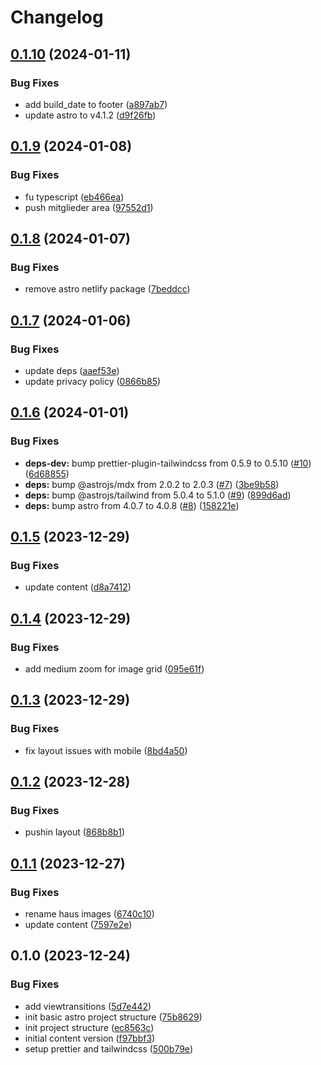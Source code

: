 # Changelog

## [0.1.10](https://github.com/argepasing/walchenseehaus-web/compare/v0.1.9...v0.1.10) (2024-01-11)


### Bug Fixes

* add build_date to footer ([a897ab7](https://github.com/argepasing/walchenseehaus-web/commit/a897ab7b596e377fd5c1a75d8513d455db274c81))
* update astro to v4.1.2 ([d9f26fb](https://github.com/argepasing/walchenseehaus-web/commit/d9f26fb68acc9c8df2567c8f66c592e61dbbb886))

## [0.1.9](https://github.com/argepasing/walchenseehaus-web/compare/v0.1.8...v0.1.9) (2024-01-08)


### Bug Fixes

* fu typescript ([eb466ea](https://github.com/argepasing/walchenseehaus-web/commit/eb466ea8eb2fe0d5635054f88a482dc4f7c366b5))
* push mitglieder area ([97552d1](https://github.com/argepasing/walchenseehaus-web/commit/97552d1f2848fe8eb1f878c0419ecf855391a56b))

## [0.1.8](https://github.com/argepasing/walchenseehaus-web/compare/v0.1.7...v0.1.8) (2024-01-07)


### Bug Fixes

* remove astro netlify package ([7beddcc](https://github.com/argepasing/walchenseehaus-web/commit/7beddccb823dcf61b6f83faebd07b5dfccd3a4fa))

## [0.1.7](https://github.com/argepasing/walchenseehaus-web/compare/v0.1.6...v0.1.7) (2024-01-06)


### Bug Fixes

* update deps ([aaef53e](https://github.com/argepasing/walchenseehaus-web/commit/aaef53e7225af030b4d397a0340f325edfccda67))
* update privacy policy ([0866b85](https://github.com/argepasing/walchenseehaus-web/commit/0866b858af56dd307ed4ee9ba7a294b6a1bd2014))

## [0.1.6](https://github.com/argepasing/walchenseehaus-web/compare/v0.1.5...v0.1.6) (2024-01-01)


### Bug Fixes

* **deps-dev:** bump prettier-plugin-tailwindcss from 0.5.9 to 0.5.10 ([#10](https://github.com/argepasing/walchenseehaus-web/issues/10)) ([6d68855](https://github.com/argepasing/walchenseehaus-web/commit/6d68855370513cb6cf1a1ecad8efcce0f9ca1667))
* **deps:** bump @astrojs/mdx from 2.0.2 to 2.0.3 ([#7](https://github.com/argepasing/walchenseehaus-web/issues/7)) ([3be9b58](https://github.com/argepasing/walchenseehaus-web/commit/3be9b58687087ef699794053cbf1ae3005776ba3))
* **deps:** bump @astrojs/tailwind from 5.0.4 to 5.1.0 ([#9](https://github.com/argepasing/walchenseehaus-web/issues/9)) ([899d6ad](https://github.com/argepasing/walchenseehaus-web/commit/899d6add738c6d01651295118406dfff22593f9d))
* **deps:** bump astro from 4.0.7 to 4.0.8 ([#8](https://github.com/argepasing/walchenseehaus-web/issues/8)) ([158221e](https://github.com/argepasing/walchenseehaus-web/commit/158221e67685d1eb698eade606ed096a7c887e39))

## [0.1.5](https://github.com/argepasing/walchenseehaus-web/compare/v0.1.4...v0.1.5) (2023-12-29)


### Bug Fixes

* update content ([d8a7412](https://github.com/argepasing/walchenseehaus-web/commit/d8a7412fc2ad35911fb90e0ca3bc45192a9c9fdb))

## [0.1.4](https://github.com/argepasing/walchenseehaus-web/compare/v0.1.3...v0.1.4) (2023-12-29)


### Bug Fixes

* add medium zoom for image grid ([095e61f](https://github.com/argepasing/walchenseehaus-web/commit/095e61f92237c8f5ada80f70180e28445906f676))

## [0.1.3](https://github.com/argepasing/walchenseehaus-web/compare/v0.1.2...v0.1.3) (2023-12-29)


### Bug Fixes

* fix layout issues with mobile ([8bd4a50](https://github.com/argepasing/walchenseehaus-web/commit/8bd4a505bf83d9eb609904e2f8bfc71d4c140528))

## [0.1.2](https://github.com/argepasing/walchenseehaus-web/compare/v0.1.1...v0.1.2) (2023-12-28)


### Bug Fixes

* pushin layout ([868b8b1](https://github.com/argepasing/walchenseehaus-web/commit/868b8b14e1b628089cfd9713441adcff43a13e13))

## [0.1.1](https://github.com/argepasing/walchenseehaus-web/compare/v0.1.0...v0.1.1) (2023-12-27)


### Bug Fixes

* rename haus images ([6740c10](https://github.com/argepasing/walchenseehaus-web/commit/6740c103f29544452b0edc3802f0e1f021c17c95))
* update content ([7597e2e](https://github.com/argepasing/walchenseehaus-web/commit/7597e2edf0c3397409b75e7f0a1aed878f02b3b9))

## 0.1.0 (2023-12-24)


### Bug Fixes

* add viewtransitions ([5d7e442](https://github.com/argepasing/walchenseehaus-web/commit/5d7e442ed59060a702a580f0f94eb897b1a64481))
* init basic astro project structure ([75b8629](https://github.com/argepasing/walchenseehaus-web/commit/75b862929416705f33a1f8264467e9f20885a234))
* init project structure ([ec8563c](https://github.com/argepasing/walchenseehaus-web/commit/ec8563c1f6fcaf770ba71cb62bf8829aaf9f1eb2))
* initial content version ([f97bbf3](https://github.com/argepasing/walchenseehaus-web/commit/f97bbf388003f9a63be762ac6dab66b29aa2e4d8))
* setup prettier and tailwindcss ([500b79e](https://github.com/argepasing/walchenseehaus-web/commit/500b79efa89afa592fee4b0944cee20450fbc2d7))
